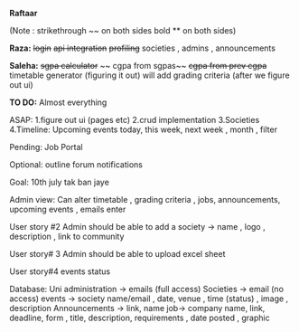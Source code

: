 **Raftaar**

(Note : 
strikethrough ~~ on both sides
bold ** on both sides)

**Raza:** 
~~login~~
~~api integration~~
~~profiling~~
societies , admins , announcements


**Saleha:**
 ~~sgpa calculator~~
 ~~ cgpa from sgpas~~
~~cgpa from prev cgpa~~
timetable generator (figuring it out)
will add grading criteria (after we figure out ui)

**TO DO:**
Almost everything 

ASAP:
1.figure out ui (pages etc)
2.crud implementation 
3.Societies 
4.Timeline: Upcoming events today, this week, next week , month , filter 

Pending: 
Job Portal

Optional:
outline 
forum 
notifications 

Goal: 10th july tak ban jaye



Admin view:
Can alter timetable , grading criteria , jobs, announcements, upcoming events , emails enter 

User story #2 
Admin should be able to add a society -> name , logo , description , link to community 

User story# 3 
Admin should be able to upload excel sheet 

User story#4 
events status 


Database:
Uni administration  -> emails (full access)
Societies  -> email  (no access)
events -> society name/email , date, venue , time (status) , image , description 
Announcements -> link, name
job-> company name, link, deadline, form , title, description, requirements , date posted , graphic 